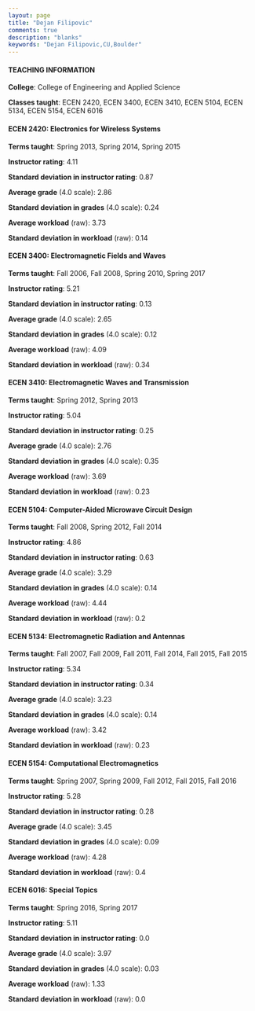 ```yaml
---
layout: page
title: "Dejan Filipovic" 
comments: true
description: "blanks"
keywords: "Dejan Filipovic,CU,Boulder"
---
```

<head>
<script src="https://ajax.googleapis.com/ajax/libs/jquery/2.1.3/jquery.min.js"></script>
<script src="https://dl.dropboxusercontent.com/s/pc42nxpaw1ea4o9/highcharts.js?dl=0"></script>
<!-- <script src="../assets/js/highcharts.js"></script> -->
<style type="text/css">@font-face {
	font-family: "Bebas Neue";
	src: url(https://www.filehosting.org/file/details/544349/BebasNeue Regular.otf) format("opentype");
	}
	h1.Bebas { 
		font-family: "Bebas Neue", Verdana, Tahoma;
	}
</style>
</head>
	   
#### TEACHING INFORMATION

**College**: College of Engineering and Applied Science

**Classes taught**: ECEN 2420, ECEN 3400, ECEN 3410, ECEN 5104, ECEN 5134, ECEN 5154, ECEN 6016

#### ECEN 2420: Electronics for Wireless Systems

**Terms taught**: Spring 2013, Spring 2014, Spring 2015

**Instructor rating**: 4.11

**Standard deviation in instructor rating**: 0.87

**Average grade** (4.0 scale): 2.86

**Standard deviation in grades** (4.0 scale): 0.24

**Average workload** (raw): 3.73

**Standard deviation in workload** (raw): 0.14

#### ECEN 3400: Electromagnetic Fields and Waves

**Terms taught**: Fall 2006, Fall 2008, Spring 2010, Spring 2017

**Instructor rating**: 5.21

**Standard deviation in instructor rating**: 0.13

**Average grade** (4.0 scale): 2.65

**Standard deviation in grades** (4.0 scale): 0.12

**Average workload** (raw): 4.09

**Standard deviation in workload** (raw): 0.34

#### ECEN 3410: Electromagnetic Waves and Transmission

**Terms taught**: Spring 2012, Spring 2013

**Instructor rating**: 5.04

**Standard deviation in instructor rating**: 0.25

**Average grade** (4.0 scale): 2.76

**Standard deviation in grades** (4.0 scale): 0.35

**Average workload** (raw): 3.69

**Standard deviation in workload** (raw): 0.23

#### ECEN 5104: Computer-Aided Microwave Circuit Design

**Terms taught**: Fall 2008, Spring 2012, Fall 2014

**Instructor rating**: 4.86

**Standard deviation in instructor rating**: 0.63

**Average grade** (4.0 scale): 3.29

**Standard deviation in grades** (4.0 scale): 0.14

**Average workload** (raw): 4.44

**Standard deviation in workload** (raw): 0.2

#### ECEN 5134: Electromagnetic Radiation and Antennas

**Terms taught**: Fall 2007, Fall 2009, Fall 2011, Fall 2014, Fall 2015, Fall 2015

**Instructor rating**: 5.34

**Standard deviation in instructor rating**: 0.34

**Average grade** (4.0 scale): 3.23

**Standard deviation in grades** (4.0 scale): 0.14

**Average workload** (raw): 3.42

**Standard deviation in workload** (raw): 0.23

#### ECEN 5154: Computational Electromagnetics

**Terms taught**: Spring 2007, Spring 2009, Fall 2012, Fall 2015, Fall 2016

**Instructor rating**: 5.28

**Standard deviation in instructor rating**: 0.28

**Average grade** (4.0 scale): 3.45

**Standard deviation in grades** (4.0 scale): 0.09

**Average workload** (raw): 4.28

**Standard deviation in workload** (raw): 0.4

#### ECEN 6016: Special Topics

**Terms taught**: Spring 2016, Spring 2017

**Instructor rating**: 5.11

**Standard deviation in instructor rating**: 0.0

**Average grade** (4.0 scale): 3.97

**Standard deviation in grades** (4.0 scale): 0.03

**Average workload** (raw): 1.33

**Standard deviation in workload** (raw): 0.0


